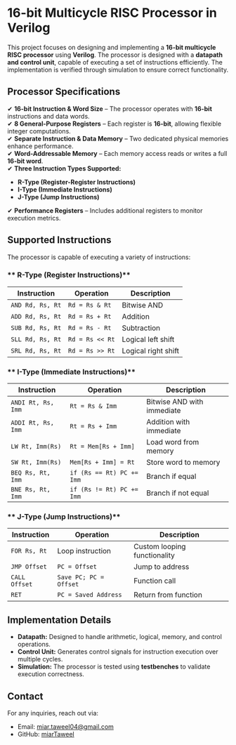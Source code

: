 # 16-bit Multicycle RISC Processor in Verilog  

This project focuses on designing and implementing a **16-bit multicycle RISC processor** using **Verilog**. The processor is designed with a **datapath and control unit**, capable of executing a set of instructions efficiently. The implementation is verified through simulation to ensure correct functionality.  


## **Processor Specifications**  

✔ **16-bit Instruction & Word Size** – The processor operates with **16-bit** instructions and data words.  
✔ **8 General-Purpose Registers** – Each register is **16-bit**, allowing flexible integer computations.  
✔ **Separate Instruction & Data Memory** – Two dedicated physical memories enhance performance.  
✔ **Word-Addressable Memory** – Each memory access reads or writes a full **16-bit word**.  
✔ **Three Instruction Types Supported:**  
   - **R-Type (Register-Register Instructions)**  
   - **I-Type (Immediate Instructions)**  
   - **J-Type (Jump Instructions)**
     
✔ **Performance Registers** – Includes additional registers to monitor execution metrics.  


## **Supported Instructions**  

The processor is capable of executing a variety of instructions:  

### ** R-Type (Register Instructions)**  
| Instruction | Operation | Description |
|------------|-----------|-------------|
| `AND Rd, Rs, Rt` | `Rd = Rs & Rt` | Bitwise AND |
| `ADD Rd, Rs, Rt` | `Rd = Rs + Rt` | Addition |
| `SUB Rd, Rs, Rt` | `Rd = Rs - Rt` | Subtraction |
| `SLL Rd, Rs, Rt` | `Rd = Rs << Rt` | Logical left shift |
| `SRL Rd, Rs, Rt` | `Rd = Rs >> Rt` | Logical right shift |

### ** I-Type (Immediate Instructions)**  
| Instruction | Operation | Description |
|------------|-----------|-------------|
| `ANDI Rt, Rs, Imm` | `Rt = Rs & Imm` | Bitwise AND with immediate |
| `ADDI Rt, Rs, Imm` | `Rt = Rs + Imm` | Addition with immediate |
| `LW Rt, Imm(Rs)` | `Rt = Mem[Rs + Imm]` | Load word from memory |
| `SW Rt, Imm(Rs)` | `Mem[Rs + Imm] = Rt` | Store word to memory |
| `BEQ Rs, Rt, Imm` | `if (Rs == Rt) PC += Imm` | Branch if equal |
| `BNE Rs, Rt, Imm` | `if (Rs != Rt) PC += Imm` | Branch if not equal |

### ** J-Type (Jump Instructions)**  
| Instruction | Operation | Description |
|------------|-----------|-------------|
| `FOR Rs, Rt` | Loop instruction | Custom looping functionality |
| `JMP Offset` | `PC = Offset` | Jump to address |
| `CALL Offset` | `Save PC; PC = Offset` | Function call |
| `RET` | `PC = Saved Address` | Return from function |


## **Implementation Details**  

- **Datapath:** Designed to handle arithmetic, logical, memory, and control operations.  
- **Control Unit:** Generates control signals for instruction execution over multiple cycles.  
- **Simulation:** The processor is tested using **testbenches** to validate execution correctness.  


## Contact

For any inquiries, reach out via:

- Email: [miar.taweel04@gmail.com](mailto\:miar.taweel04@gmail.com)
- GitHub: [miarTaweel](https://github.com/miarTaweel)


